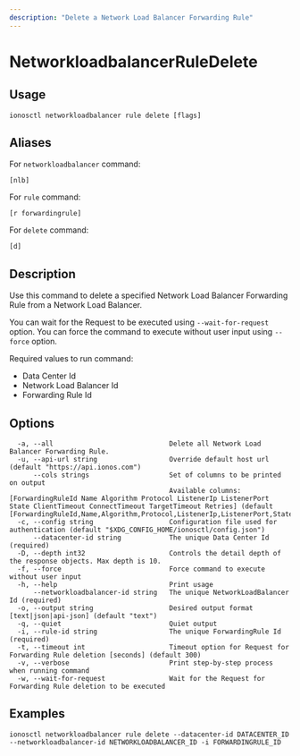 ```yaml
---
description: "Delete a Network Load Balancer Forwarding Rule"
---
```


# NetworkloadbalancerRuleDelete

## Usage

```text
ionosctl networkloadbalancer rule delete [flags]
```

## Aliases

For `networkloadbalancer` command:

```text
[nlb]
```

For `rule` command:

```text
[r forwardingrule]
```

For `delete` command:

```text
[d]
```

## Description

Use this command to delete a specified Network Load Balancer Forwarding Rule from a Network Load Balancer.

You can wait for the Request to be executed using `--wait-for-request` option. You can force the command to execute without user input using `--force` option.

Required values to run command:

* Data Center Id
* Network Load Balancer Id
* Forwarding Rule Id

## Options

```text
  -a, --all                             Delete all Network Load Balancer Forwarding Rule.
  -u, --api-url string                  Override default host url (default "https://api.ionos.com")
      --cols strings                    Set of columns to be printed on output 
                                        Available columns: [ForwardingRuleId Name Algorithm Protocol ListenerIp ListenerPort State ClientTimeout ConnectTimeout TargetTimeout Retries] (default [ForwardingRuleId,Name,Algorithm,Protocol,ListenerIp,ListenerPort,State])
  -c, --config string                   Configuration file used for authentication (default "$XDG_CONFIG_HOME/ionosctl/config.json")
      --datacenter-id string            The unique Data Center Id (required)
  -D, --depth int32                     Controls the detail depth of the response objects. Max depth is 10.
  -f, --force                           Force command to execute without user input
  -h, --help                            Print usage
      --networkloadbalancer-id string   The unique NetworkLoadBalancer Id (required)
  -o, --output string                   Desired output format [text|json|api-json] (default "text")
  -q, --quiet                           Quiet output
  -i, --rule-id string                  The unique ForwardingRule Id (required)
  -t, --timeout int                     Timeout option for Request for Forwarding Rule deletion [seconds] (default 300)
  -v, --verbose                         Print step-by-step process when running command
  -w, --wait-for-request                Wait for the Request for Forwarding Rule deletion to be executed
```

## Examples

```text
ionosctl networkloadbalancer rule delete --datacenter-id DATACENTER_ID --networkloadbalancer-id NETWORKLOADBALANCER_ID -i FORWARDINGRULE_ID
```

